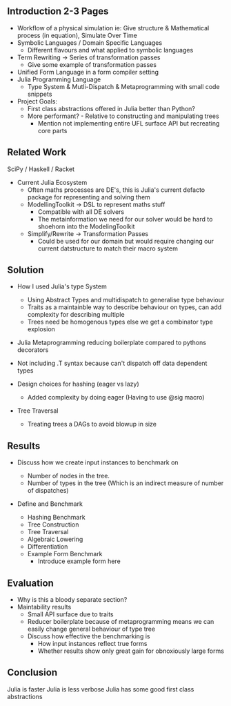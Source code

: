 ## Introduction 2-3 Pages

* Workflow of a physical simulation ie: Give structure & Mathematical process (in equation), Simulate Over Time
* Symbolic Languages / Domain Specific Languages
  * Different flavours and what applied to symbolic languages
* Term Rewriting -> Series of transformation passes
  * Give some example of transformation passes
* Unified Form Language in a form compiler setting
* Julia Programming Language
  * Type System & Mutli-Dispatch & Metaprogramming with small code snippets
* Project Goals:
  * First class abstractions offered in Julia better than Python?
  * More performant? - Relative to constructing and manipulating trees
    * Mention not implementing entire UFL surface API but recreating core parts

## Related Work

SciPy / Haskell / Racket

* Current Julia Ecosystem
  * Often maths processes are DE's, this is Julia's current defacto package for representing and solving them
  * ModellingToolkit -> DSL to represent maths stuff
    * Compatible with all DE solvers
    * The metainformation we need for our solver would be hard to shoehorn into the ModelingToolkit
  * Simplify/Rewrite -> Transformation Passes
    * Could be used for our domain but would require changing our current datstructure to match their macro system

## Solution

* How I used Julia's type System
  * Using Abstract Types and multidispatch to generalise type behaviour
  * Traits as a maintainble way to describe behaviour on types, can add complexity for describing multiple
  * Trees need be homogenous types else we get a combinator type explosion

* Julia Metaprogramming reducing boilerplate compared to pythons decorators
* Not including .T syntax because can't dispatch off data dependent types
* Design choices for hashing (eager vs lazy)
  * Added complexity by doing eager (Having to use @sig macro)
* Tree Traversal
  * Treating trees a DAGs to avoid blowup in size

## Results

* Discuss how we create input instances to benchmark on
  * Number of nodes in the tree.
  * Number of types in the tree (Which is an indirect measure of number of dispatches)

* Define and Benchmark
  * Hashing Benchmark
  * Tree Construction
  * Tree Traversal
  * Algebraic Lowering
  * Differentiation
  * Example Form Benchmark
    * Introduce example form here

## Evaluation

* Why is this a bloody separate section?
* Maintability results
  * Small API surface due to traits
  * Reducer boilerplate because of metaprogramming means we can easily change general behaviour of type tree
  * Discuss how effective the benchmarking is
    * How input instances reflect true forms
    * Whether results show only great gain for obnoxiously large forms 

## Conclusion

Julia is faster
Julia is less verbose
Julia has some good first class abstractions
